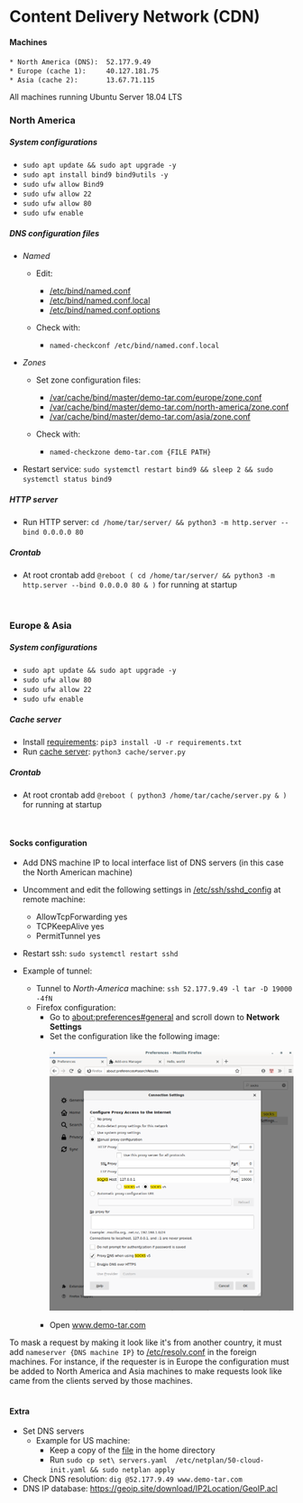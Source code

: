 # Content Delivery Network (CDN)

#### Machines
    * North America (DNS):  52.177.9.49
    * Europe (cache 1):     40.127.181.75
    * Asia (cache 2):       13.67.71.115

All machines running Ubuntu Server 18.04 LTS 

### North America

##### System configurations
* `sudo apt update && sudo apt upgrade -y`
* `sudo apt install bind9 bind9utils -y`
* `sudo ufw allow Bind9`
* `sudo ufw allow 22`
* `sudo ufw allow 80`
* `sudo ufw enable`
   
##### DNS configuration files
* <i>Named</i>
    * Edit:
        * [/etc/bind/named.conf](backup/named.conf)
        * [/etc/bind/named.conf.local](backup/named.conf.local)
        * [/etc/bind/named.conf.options](backup/named.conf.options)
        
    * Check with:
        * `named-checkconf /etc/bind/named.conf.local`

    
* <i>Zones</i>
    * Set  zone configuration files:     
        * [/var/cache/bind/master/demo-tar.com/europe/zone.conf](backup/europe-zone.conf)
        * [/var/cache/bind/master/demo-tar.com/north-america/zone.conf](backup/north-america-zone.conf)
        * [/var/cache/bind/master/demo-tar.com/asia/zone.conf](backup/asia-zone.conf)
        
    * Check with:
        * `named-checkzone demo-tar.com {FILE PATH}`
        
* Restart service: `sudo systemctl restart bind9 && sleep 2 && sudo systemctl status bind9`


##### HTTP server
* Run HTTP server: `cd /home/tar/server/ && python3 -m http.server --bind 0.0.0.0 80`

##### Crontab
* At root crontab add `@reboot ( cd /home/tar/server/ && python3 -m http.server --bind 0.0.0.0 80 & )` for running at startup

<br>

### Europe & Asia
##### System configurations
* `sudo apt update && sudo apt upgrade -y`
* `sudo ufw allow 80`
* `sudo ufw allow 22`
* `sudo ufw enable`

##### Cache server
* Install [requirements](Cache%20Server/requirements.txt): `pip3 install -U -r requirements.txt`
* Run [cache server](Cache%20Server/server.py): `python3 cache/server.py`


##### Crontab
* At root crontab add `@reboot ( python3 /home/tar/cache/server.py & )` for running at startup

<br>

#### Socks configuration
* Add DNS machine IP to local interface list of DNS servers (in this case the North American machine)
* Uncomment and edit the following settings in [/etc/ssh/sshd_config](backup/sshd_config) at remote machine:
    * AllowTcpForwarding yes
    * TCPKeepAlive yes
    * PermitTunnel yes   
* Restart ssh: `sudo systemctl restart sshd`

* Example of tunnel:
    * Tunnel to <i>North-America</i> machine: `ssh 52.177.9.49 -l tar -D 19000 -4fN`
    * Firefox configuration:
        * Go to <about:preferences#general> and scroll down to <b>Network Settings</b>
        * Set the configuration like the following image:
          <p align="center">
            <img src="images/firefox-configs.png">
          </p>
        * Open www.demo-tar.com

To mask a request by making it look like it's from another country, it must add `nameserver {DNS machine IP}` to [/etc/resolv.conf](backup/resolv.conf) in the foreign machines.
For instance, if the requester is in Europe the configuration must be added to North America and Asia machines to make requests look like came from the clients served by those machines.        
<br>

#### Extra
* Set DNS servers
    * Example for US machine:
        * Keep a copy of the [file](backup/set%20servers.yaml) in the home directory
        * Run `sudo cp set\ servers.yaml  /etc/netplan/50-cloud-init.yaml && sudo netplan apply`
* Check DNS resolution: `dig @52.177.9.49 www.demo-tar.com`
* DNS IP database: <https://geoip.site/download/IP2Location/GeoIP.acl>
